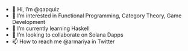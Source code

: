 - 👋 Hi, I’m @qapquiz
- 👀 I’m interested in Functional Programming, Category Theory, Game Development
- 🌱 I’m currently learning Haskell
- 💞️ I’m looking to collaborate on Solana Dapps
- 📫 How to reach me @armariya in Twitter

<!---
qapquiz/qapquiz is a ✨ special ✨ repository because its `README.md` (this file) appears on your GitHub profile.
You can click the Preview link to take a look at your changes.
--->
